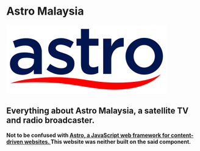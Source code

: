 # Astro Malaysia

<img src="files/Astro.svg">

## Everything about Astro Malaysia, a satellite TV and radio broadcaster.

__Not to be confused with [Astro, a JavaScript web framework for content-driven websites. ](https://github.com/withastro/astro)This website was neither built on the said component.__